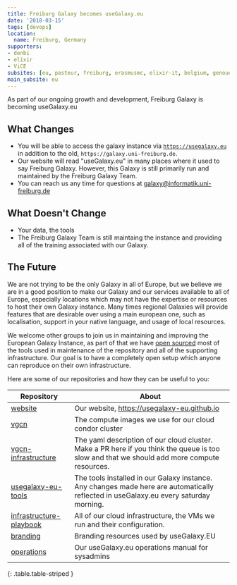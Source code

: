 ```yaml
---
title: Freiburg Galaxy becomes useGalaxy.eu
date: '2018-03-15'
tags: [devops]
location:
  name: Freiburg, Germany
supporters:
- denbi
- elixir
- ViCE
subsites: [eu, pasteur, freiburg, erasmusmc, elixir-it, belgium, genouest]
main_subsite: eu
---
```


As part of our ongoing growth and development, Freiburg Galaxy is becoming useGalaxy.eu

## What Changes

- You will be able to access the galaxy instance via [`https://usegalaxy.eu`](https://usegalaxy.eu) in addition to the old, `https://galaxy.uni-freiburg.de`.
- Our website will read "useGalaxy.eu" in many places where it used to say Freiburg Galaxy. However, this Galaxy is still primarily run and maintained by the Freiburg Galaxy Team.
- You can reach us any time for questions at [galaxy@informatik.uni-freiburg.de](mailto:galaxy@informatik.uni-freiburg.de)

## What Doesn't Change

- Your data, the tools
- The Freiburg Galaxy Team is still maintaing the instance and providing all of the training associated with our Galaxy.

## The Future

We are not trying to be the only Galaxy in all of Europe, but we believe we are
in a good position to make our Galaxy and our services available to all of
Europe, especially locations which may not have the expertise or resources to
host their own Galaxy instance. Many times regional Galaxies will provide
features that are desirable over using a main european one, such as
localisation, support in your native language, and usage of local resources.

We welcome other groups to join us in maintaining and improving the European
Galaxy Instance, as part of that we have [open sourced](https://github.com/usegalaxy-eu)
most of the tools used in
maintenance of the repository and all of the supporting infrastructure. Our
goal is to have a completely open setup which anyone can reproduce on their own
infrastructure.

Here are some of our repositories and how they can be useful to you:

Repository                                                                         | About
---                                                                                | ---
[website](https://github.com/usegalaxy-eu/website)                                 | Our website, https://usegalaxy-eu.github.io
[vgcn](https://github.com/usegalaxy-eu/vgcn)                                       | The compute images we use for our cloud condor cluster
[vgcn-infrastructure](https://github.com/usegalaxy-eu/vgcn-infrastructure)         | The yaml description of our cloud cluster. Make a PR here if you think the queue is too slow and that we should add more compute resources.
[usegalaxy-eu-tools](https://github.com/usegalaxy-eu/usegalaxy-eu-tools)           | The tools installed in our Galaxy instance. Any changes made here are automatically reflected in useGalaxy.eu every saturday morning.
[infrastructure-playbook](https://github.com/usegalaxy-eu/infrastructure-playbook) | All of our cloud infrastructure, the VMs we run and their configuration.
[branding](https://github.com/usegalaxy-eu/branding)                               | Branding resources used by useGalaxy.EU
[operations](https://github.com/usegalaxy-eu/operations)                           | Our useGalaxy.eu operations manual for sysadmins
{: .table.table-striped }

